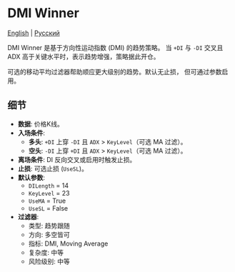 # DMI Winner
[English](README.md) | [Русский](README_ru.md)

DMI Winner 是基于方向性运动指数 (DMI) 的趋势策略。
当 `+DI` 与 `-DI` 交叉且 ADX 高于关键水平时，表示趋势增强，策略据此开仓。

可选的移动平均过滤器帮助顺应更大级别的趋势。默认无止损，
但可通过参数启用。

## 细节
- **数据**: 价格K线。
- **入场条件**:
  - **多头**: `+DI` 上穿 `-DI` 且 `ADX` > `KeyLevel`（可选 MA 过滤）。
  - **空头**: `-DI` 上穿 `+DI` 且 `ADX` > `KeyLevel`（可选 MA 过滤）。
- **离场条件**: DI 反向交叉或启用时触发止损。
- **止损**: 可选止损 (`UseSL`)。
- **默认参数**:
  - `DILength` = 14
  - `KeyLevel` = 23
  - `UseMA` = True
  - `UseSL` = False
- **过滤器**:
  - 类型: 趋势跟随
  - 方向: 多空皆可
  - 指标: DMI, Moving Average
  - 复杂度: 中等
  - 风险级别: 中等
